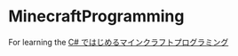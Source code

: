 # MinecraftProgramming

For learning the [C# ではじめるマインクラフトプログラミング](https://zenn.dev/takunology/books/minecraft-programming-book)
